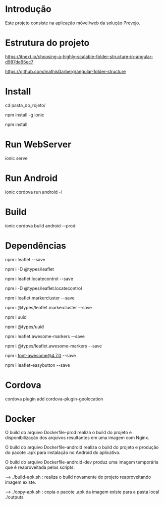 # Introdução
Este projeto consiste na aplicação móvel/web da solução Prevejo.


# Estrutura do projeto
https://itnext.io/choosing-a-highly-scalable-folder-structure-in-angular-d987de65ec7

https://github.com/mathisGarberg/angular-folder-structure


# Install
cd pasta_do_rojeto/

npm install -g ionic

npm install

# Run WebServer
ionic serve

# Run Android
ionic cordova run android -l

# Build
ionic cordova build android --prod


# Dependências
npm i leaflet --save

npm i -D @types/leaflet

npm i leaflet.locatecontrol --save

npm i -D @types/leaflet.locatecontrol

npm i leaflet.markercluster --save

npm i @types/leaflet.markercluster --save

npm i uuid

npm i @types/uuid

npm i leaflet.awesome-markers --save

npm i @types/leaflet.awesome-markers --save

npm i font-awesome@4.7.0 --save

npm i leaflet-easybutton --save

# Cordova
cordova plugin add cordova-plugin-geolocation


# Docker
O build do arquivo Dockerfile-prod realiza o build do projeto e disponibilização dos arquivos resultantes em uma imagem com Nginx.

O build do arquivo Dockerfile-android realiza o build do projeto e produção do pacote .apk para instalação no Android do aplicativo.

O build do arquivo Dockerfile-android-dev produz uma imagem temporária que é reaproveitada pelos scripts:

--> ./build-apk.sh : realiza o build novamente do projeto reaproveitando imagem existe.

--> ./copy-apk.sh : copia o pacote .apk da imagem existe para a pasta local ./outputs